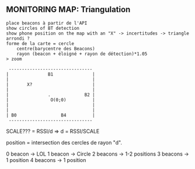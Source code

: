 ## MONITORING MAP: Triangulation
	place beacons à partir de l'API
	show circles of BT detection
	show phone position on the map with an "X" -> incertitudes -> triangle arrondi ?
	forme de la carte = cercle
		centre(barycentre des Beacons)
		rayon (beacon + éloigné + rayon de détection)*1.05
	> zoom

```
 --------------------------------
|               B1               |
|                                |
|       X?                       |
|                                |
|               .             B2 |
|                O(0;0)          |
|                                |
|                                |
| B0                 B4          |
 --------------------------------
```

SCALE??? = RSSI/d
=> d = RSSI/SCALE

position = intersection des cercles de rayon "d".

0 beacon -> LOL
1 beacon -> Circle
2 beacons -> 1-2 positions
3 beacons -> 1 position
4 beacons -> 1 position
